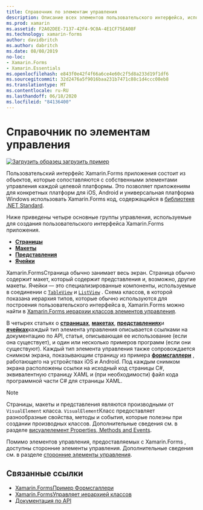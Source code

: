```yaml
---
title: Справочник по элементам управления
description: Описание всех элементов пользовательского интерфейса, используемых для создания Xamarin.Forms приложения. В этой статье перечислены группы элементов управления, которые составляют пользовательский интерфейс Xamarin.Forms приложения.
ms.prod: xamarin
ms.assetid: F2A02DEE-7137-42F4-9C0A-4E1CF75EA08F
ms.technology: xamarin-forms
author: davidbritch
ms.author: dabritch
ms.date: 08/08/2019
no-loc:
- Xamarin.Forms
- Xamarin.Essentials
ms.openlocfilehash: e843f0e42f4f66a6ce4e60c2f5d8a233d19f1df6
ms.sourcegitcommit: 32d2476a5f9016baa231b7471c88c1d4ccc08eb8
ms.translationtype: MT
ms.contentlocale: ru-RU
ms.lasthandoff: 06/18/2020
ms.locfileid: "84136400"
---
```

# <a name="controls-reference"></a>Справочник по элементам управления

[![Загрузить образец](~/media/shared/download.png) загрузить пример](https://docs.microsoft.com/samples/xamarin/xamarin-forms-samples/formsgallery/)

Пользовательский интерфейс Xamarin.Forms приложения состоит из объектов, которые сопоставляются с собственными элементами управления каждой целевой платформы. Это позволяет приложениям для конкретных платформ для iOS, Android и универсальная платформа Windows использовать Xamarin.Forms код, содержащийся в [библиотеке .NET Standard](~/cross-platform/app-fundamentals/net-standard.md).

Ниже приведены четыре основные группы управления, используемые для создания пользовательского интерфейса Xamarin.Forms приложения.

- [**Страницы**](pages.md)
- [**Макеты**](layouts.md)
- [**Представления**](views.md)
- [**Ячейки**](cells.md)

Xamarin.FormsСтраница обычно занимает весь экран. Страница обычно содержит макет, который содержит представления и, возможно, другие макеты. Ячейки — это специализированные компоненты, используемые в соединении с [`TableView`](views.md#tableview) и [`ListView`](views.md#listview) . Схема классов, в которой показана иерархия типов, которые обычно используются для построения пользовательского интерфейса в, Xamarin.Forms можно найти в [ Xamarin.Forms иерархии классов элементов управления](~/xamarin-forms/internals/class-hierarchy.md).

В четырех статьях о [**страницах**](pages.md), [**макетах**](layouts.md), [**представлениях**](views.md)и [**ячейках**](cells.md)каждый тип элемента управления описывается ссылками на документацию по API, статья, описывающая ее использование (если она существует), и один или несколько примеров программ (если они существуют). Каждый тип элемента управления также сопровождается снимком экрана, показывающим страницу из примера [**формсгаллери**](https://docs.microsoft.com/samples/xamarin/xamarin-forms-samples/formsgallery) , работающего на устройствах iOS и Android. Под каждым снимком экрана расположены ссылки на исходный код страницы C#, эквивалентную страницу XAML и (при необходимости) файл кода программной части C# для страницы XAML.

> [!NOTE]
> Страницы, макеты и представления являются производными от `VisualElement` класса. `VisualElement`Класс предоставляет разнообразные свойства, методы и события, которые полезны при создании производных классов. Дополнительные сведения см. в разделе [висуалелемент Properties, Methods and Events](common-properties.md).

Помимо элементов управления, предоставляемых с Xamarin.Forms , доступны сторонние элементы управления. Дополнительные сведения см. в разделе [сторонние элементы управления](thirdparty.md).

## <a name="related-links"></a>Связанные ссылки

- [Xamarin.FormsПример Формсгаллери](https://docs.microsoft.com/samples/xamarin/xamarin-forms-samples/formsgallery)
- [Xamarin.FormsУправляет иерархией классов](~/xamarin-forms/internals/class-hierarchy.md)
- [Документация по API](https://docs.microsoft.com/dotnet/api/xamarin.forms?view=xamarin-forms)
